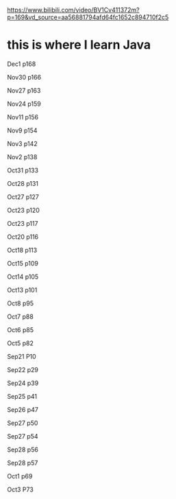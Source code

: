 https://www.bilibili.com/video/BV1Cv411372m?p=169&vd_source=aa56881794afd64fc1652c894710f2c5
# this is where I learn Java

Dec1 p168

Nov30 p166

Nov27 p163

Nov24 p159

Nov11 p156

Nov9 p154

Nov3 p142

Nov2 p138

Oct31 p133

Oct28 p131

Oct27 p127

Oct23 p120

Oct23 p117

Oct20 p116

Oct18  p113

Oct15 p109

Oct14 p105

Oct13 p101

Oct8 p95

Oct7 p88

Oct6 p85

Oct5 p82

Sep21 P10 

Sep22 p29

Sep24 p39

Sep25 p41

Sep26 p47

Sep27 p50

Sep27 p54

Sep28 p56

Sep28 p57

Oct1 p69

Oct3 P73
